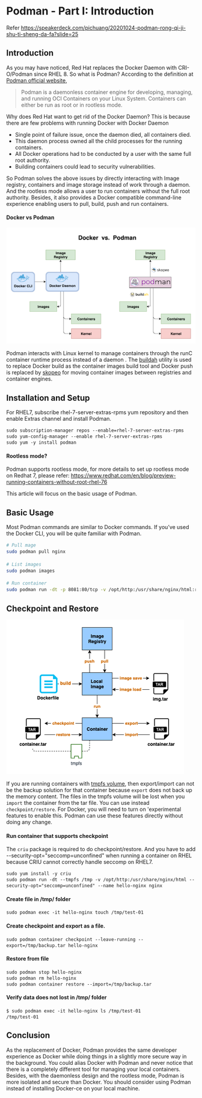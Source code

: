 Podman - Part I:  Introduction
===============================

Refer https://speakerdeck.com/pichuang/20201024-podman-rong-qi-ji-shu-ti-sheng-da-fa?slide=25


Introduction
-------------

As you may have noticed, Red Hat replaces the Docker Daemon with CRI-O/Podman since RHEL 8.
So what is Podman? According to the definition at [Podman official website](https://podman.io/),

> Podman is a daemonless container engine for developing, managing, and running OCI Containers on your Linux System. Containers can either be run as root or in rootless mode.

Why does Red Hat want to get rid of the Docker Daemon? This is because there are few problems with running Docker with Docker Daemon

- Single point of failure issue, once the daemon died, all containers died.
- This daemon process owned all the child processes for the running containers.
- All Docker operations had to be conducted by a user with the same full root authority.
- Building containers could lead to security vulnerabilities.

So Podman solves the above issues by directly interacting with Image registry, containers and image storage instead of work through a daemon. And the rootless mode allows a user to run containers without the full root authority.
Besides, it also provides a Docker compatible command-line experience enabling users to pull, build, push and run containers.


#### Docker vs Podman

![](images/Docker_vs_Podman.png)

Podman interacts with Linux kernel to manage containers through the runC container runtime process instead of a daemon
. The [buildah](https://buildah.io/)  utility is used to replace Docker build as the container images build tool and Docker push is replaced by [skopeo](https://github.com/containers/skopeo) for moving container images between registries and container engines.


Installation and Setup
------------------------

For RHEL7, subscribe rhel-7-server-extras-rpms yum repository and then enable Extras channel and install Podman.

```
sudo subscription-manager repos --enable=rhel-7-server-extras-rpms
sudo yum-config-manager --enable rhel-7-server-extras-rpms
sudo yum -y install podman
```

#### Rootless mode?
Podman supports rootless mode, for more details to set up rootless mode on Redhat 7, please refer:
https://www.redhat.com/en/blog/preview-running-containers-without-root-rhel-76

This article will focus on the basic usage of Podman.

Basic Usage
------------

Most Podman commands are similar to Docker commands. If you’ve used the Docker CLI, you will be quite familiar with Podman.

```bash
# Pull mage
sudo podman pull nginx

# List images
sudo podman images

# Run container
sudo podman run -dt -p 8081:80/tcp -v /opt/http:/usr/share/nginx/html:ro --name hello-nginx nginx
```


Checkpoint and Restore
------------------------

![](images/container-cli.png)

If you are running containers with [tmpfs volume](https://docs.docker.com/storage/tmpfs/), then export/import can not be the backup solution for that container because `export` does not back up the memory content. The files in the tmpfs volume will be lost when you `import` the container from the tar file. You can use instead `checkpoint/restore`. For Docker, you will need to turn on 'experimental features to enable this. Podman can use these features directly without doing any change.

#### Run container that supports checkpoint

The `criu` package is required to do checkpoint/restore. And you have to add --security-opt="seccomp=unconfined" when running a container on RHEL because CRIU cannot correctly handle seccomp on RHEL7.

```
sudo yum install -y criu
sudo podman run -dt --tmpfs /tmp -v /opt/http:/usr/share/nginx/html --security-opt="seccomp=unconfined" --name hello-nginx nginx
```

#### Create file in /tmp/ folder
```
sudo podman exec -it hello-nginx touch /tmp/test-01
```

#### Create checkpoint and export as a file.
```
sudo podman container checkpoint --leave-running --export=/tmp/backup.tar hello-nginx
```

#### Restore from file
```
sudo podman stop hello-nginx
sudo podman rm hello-nginx
sudo podman container restore --import=/tmp/backup.tar
```

#### Verify data does not lost in /tmp/ folder

```
$ sudo podman exec -it hello-nginx ls /tmp/test-01
/tmp/test-01
```

Conclusion
-----------

As the replacement of Docker, Podman provides the same developer experience as Docker while doing things in a slightly more secure way in the background. You could alias Docker with Podman and never notice that there is a completely different tool for managing your local containers. Besides, with the daemonless design and the rootless mode, Podman is more isolated and secure than Docker. You should consider using Podman instead of installing Docker-ce on your local machine.


